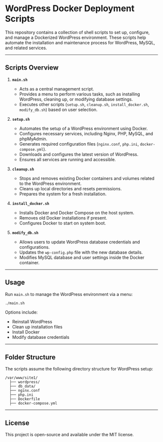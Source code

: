 # WordPress Docker Deployment Scripts

This repository contains a collection of shell scripts to set up, configure, and manage a Dockerized WordPress environment. These scripts help automate the installation and maintenance process for WordPress, MySQL, and related services.

---

## Scripts Overview

1. **`main.sh`**
   - Acts as a central management script.
   - Provides a menu to perform various tasks, such as installing WordPress, cleaning up, or modifying database settings.
   - Executes other scripts (`setup.sh`, `cleanup.sh`, `install_docker.sh`, `modify_db.sh`) based on user selection.

2. **`setup.sh`**
   - Automates the setup of a WordPress environment using Docker.
   - Configures necessary services, including Nginx, PHP, MySQL, and phpMyAdmin.
   - Generates required configuration files (`nginx.conf`, `php.ini`, `docker-compose.yml`).
   - Downloads and configures the latest version of WordPress.
   - Ensures all services are running and accessible.

3. **`cleanup.sh`**
   - Stops and removes existing Docker containers and volumes related to the WordPress environment.
   - Cleans up local directories and resets permissions.
   - Prepares the system for a fresh installation.

4. **`install_docker.sh`**
   - Installs Docker and Docker Compose on the host system.
   - Removes old Docker installations if present.
   - Configures Docker to start on system boot.

5. **`modify_db.sh`**
   - Allows users to update WordPress database credentials and configurations.
   - Updates the `wp-config.php` file with the new database details.
   - Modifies MySQL database and user settings inside the Docker container.

---

## Usage

Run `main.sh` to manage the WordPress environment via a menu:

```bash
./main.sh
```

Options include:

- Reinstall WordPress
- Clean up installation files
- Install Docker
- Modify database credentials

---

## Folder Structure

The scripts assume the following directory structure for WordPress setup:

```
/var/www/site1/
  ├── wordpress/
  ├── db_data/
  ├── nginx.conf
  ├── php.ini
  ├── Dockerfile
  ├── docker-compose.yml
```

---

## License

This project is open-source and available under the MIT license.
